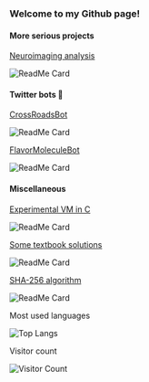 

<!--
**chris-langfield/chris-langfield** is a ✨ _special_ ✨ repository because its `README.md` (this file) appears on your GitHub profile.

Here are some ideas to get you started:

- 🔭 I’m currently working on ...
- 🌱 I’m currently learning ...
- 👯 I’m looking to collaborate on ...
- 🤔 I’m looking for help with ...
- 💬 Ask me about ...
- 📫 How to reach me: ...
- 😄 Pronouns: ...
- ⚡ Fun fact: ...
-->

### Welcome to my Github page!

#### More serious projects

[Neuroimaging analysis](https://github.com/chris-langfield/pyfsf)

![ReadMe Card](https://github-readme-stats.vercel.app/api/pin/?username=chris-langfield&repo=fslfeatsetup)

#### Twitter bots 🤖

[CrossRoadsBot](https://github.com/chris-langfield/CrossRoadsBot)

![ReadMe Card](https://github-readme-stats.vercel.app/api/pin/?username=chris-langfield&repo=CrossRoadsBot)

[FlavorMoleculeBot](https://github.com/chris-langfield/FlavorMoleculeBot)

![ReadMe Card](https://github-readme-stats.vercel.app/api/pin/?username=chris-langfield&repo=FlavorMoleculeBot)

#### Miscellaneous

[Experimental VM in C](https://github.com/chris-langfield/Blue-VM)

![ReadMe Card](https://github-readme-stats.vercel.app/api/pin/?username=chris-langfield&repo=Blue-VM)

[Some textbook solutions](https://github.com/chris-langfield/nielsen-and-chuang-solutions)

![ReadMe Card](https://github-readme-stats.vercel.app/api/pin/?username=chris-langfield&repo=nielsen-and-chuang-solutions)

[SHA-256 algorithm](https://github.com/chris-langfield/SHA-256)

![ReadMe Card](https://github-readme-stats.vercel.app/api/pin/?username=chris-langfield&repo=SHA-256)





Most used languages

![Top Langs](https://github-readme-stats.vercel.app/api/top-langs/?username=chris-langfield)


Visitor count 

![Visitor Count](https://profile-counter.glitch.me/chris-langfield/count.svg)
